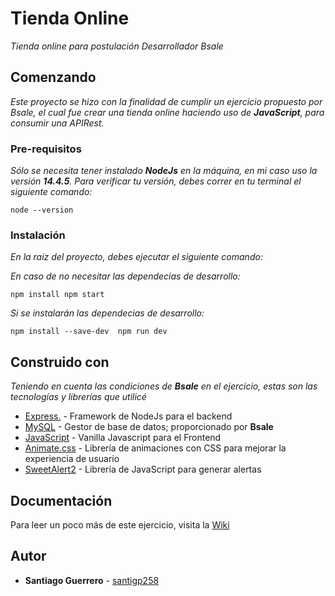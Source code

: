 # Tienda Online

_Tienda online para postulación Desarrollador Bsale_

## Comenzando 

_Este proyecto se hizo con la finalidad de cumplir un ejercicio propuesto por Bsale, el cual fue crear una tienda online haciendo uso de **JavaScript**, para consumir una APIRest._


### Pre-requisitos 

_Sólo se necesita tener instalado **NodeJs** en la máquina, en mi caso uso la versión **14.4.5**. Para verificar tu versión, debes correr en tu terminal el siguiente comando:_

```
node --version
```

### Instalación 

_En la raíz del proyecto, debes ejecutar el siguiente comando:_

_En caso de no necesitar las dependecias de desarrollo:_

```
npm install npm start
```

_Si se instalarán las dependecias de desarrollo:_

```
npm install --save-dev  npm run dev
```

## Construido con 

_Teniendo en cuenta las condiciones de **Bsale** en el ejercicio, estas son las tecnologías y librerías que utilicé_

* [Express.](https://expressjs.com/) - Framework de NodeJs para el backend
* [MySQL](https://www.mysql.com/) - Gestor de base de datos; proporcionado por **Bsale**
* [JavaScript](https://developer.mozilla.org/es/docs/Web/JavaScript) - Vanilla Javascript para el Frontend
* [Animate.css](https://animate.style/) - Librería de animaciones con CSS para mejorar la experiencia de usuario
* [SweetAlert2](https://sweetalert2.github.io/) - Librería de JavaScript para generar alertas
## Documentación 

Para leer un poco más de este ejercicio, visita la [Wiki](https://github.com/santigp258/bsale/wiki/)

## Autor

* **Santiago Guerrero** - [santigp258](https://github.com/santigp258)


